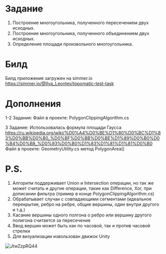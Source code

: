 # Задание
1. Построение многоугольника, полученного пересечением двух исходных. 
2. Построение многоугольника, полученного объединением двух исходных. 
3. Определение площади произвольного многоугольника.

# Билд
Билд приложения загружен на simmer.io
https://simmer.io/@Ilya_Leontev/topomatic-test-task

# Дополнения
1-2 Задания: 
Файл в проекте: PolygonClippingAlgorithm.cs

3 Задание: Использовалась формула площади Гаусса
https://ru.wikipedia.org/wiki/%D0%A4%D0%BE%D1%80%D0%BC%D1%83%D0%BB%D0%B0_%D0%BF%D0%BB%D0%BE%D1%89%D0%B0%D0%B4%D0%B8_%D0%93%D0%B0%D1%83%D1%81%D1%81%D0%B0
Файл в проекте: GeometryUtility.cs метод PolygonArea()

# P.S.
1. Алгоритм поддерживает Union и Intersection операции, но так же может считать и другие операции, такие как Difference, Xor, при дописании фильтра (пример в конце PolygonClippingAlgorithm.cs)
2. Обрабатывает случаи с совпадающими сегментами (идеальное перекрытие, ребро на ребре, общие вершины, один внутри другого и т.д.)
3. Касание вершины одного полгона о ребро или вершину другого полигона считается за пересечение
4. Ввод вершин может быть как по часовой, так и против часовой стрелки
5. Для визуализации извользован движок Unity


![JtwZzpRQ44](https://github.com/neerex/Topomatic-Test-Task/assets/48661254/408d837d-c20c-406f-8623-8d34b6d20094)
